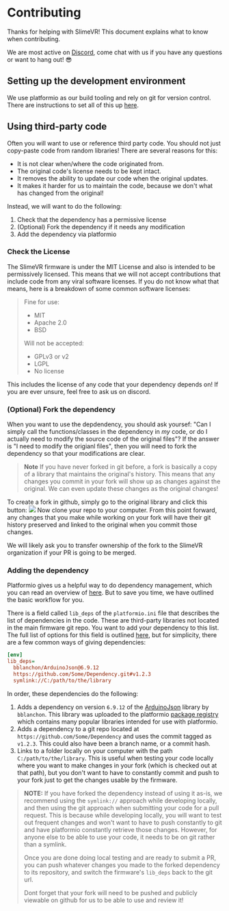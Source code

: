# Contributing

Thanks for helping with SlimeVR! This document explains what to know when
contributing.

We are most active on [Discord](https://discord.gg/SlimeVR), come chat with us if you
have any questions or want to hang out! 😎


## Setting up the development environment

We use platformio as our build tooling and rely on git for version control. There are
instructions to set all of this up [here](https://docs.slimevr.dev/firmware/setup-and-install.html).


## Using third-party code

Often you will want to use or reference third party code. You should not just
copy-paste code from random libraries! There are several reasons for this:

- It is not clear when/where the code originated from.
- The original code's license needs to be kept intact.
- It removes the ability to update our code when the original updates.
- It makes it harder for us to maintain the code, because we don't what has changed
  from the original!

Instead, we will want to do the following:
1. Check that the dependency has a permissive license
2. (Optional) Fork the dependency if it needs any modification
1. Add the dependency via platformio


### Check the License

The SlimeVR firmware is under the MIT License and also is intended to be permissively
licensed. This means that we will not accept contributions that include code from any
viral software licenses. If you do not know what that means, here is a breakdown of some
common software licenses:

> Fine for use:
> * MIT
> * Apache 2.0
> * BSD
>
> Will not be accepted:
> * GPLv3 or v2
> * LGPL
> * No license

This includes the license of any code that your dependency depends on! If you are ever
unsure, feel free to ask us on discord.


### (Optional) Fork the dependency

When you want to use the depdendency, you should ask yoursef: "Can I simply call the
functions/classes in the dependency in *my* code, or do I actually need to modify the
source code of the original files"? If the answer is "I need to modify the origianl
files", then you will need to fork the dependency so that your modifications are clear.

> **Note**
> If you have never forked in git before, a fork is basically a copy of a library that
> maintains the original's history. This means that any changes you commit in your fork
> will show up as changes against the original. We can even update these changes as the
> original changes!

To create a fork in github, simply go to the original library and click this button:
![](https://docs.github.com/assets/cb-28613/images/help/repository/fork_button.png)
Now clone your repo to your computer. From this point forward, any changes that you
make while working on your fork will have their git history preserved and linked to the
original when you commit those changes.

We will likely ask you to transfer ownership of the fork to the SlimeVR organization if
your PR is going to be merged.

### Adding the dependency

Platformio gives us a helpful way to do dependency management, which you can read an
overview of [here](https://docs.platformio.org/en/latest/librarymanager/dependencies.html).
But to save you time, we have outlined the basic workflow for you.

There is a field called `lib_deps` of the `platformio.ini` file that describes the list
of dependencies in the code. These are third-party libraries not located in the main
firmware git repo. You want to add your dependency to this list. The full list of
options for this field is outlined [here], but for simplicity, there are a few common
ways of giving dependencies:

[here]: https://docs.platformio.org/en/latest/core/userguide/pkg/cmd_install.html#cmd-pkg-install-specifications

```ini
[env]
lib_deps=
  bblanchon/ArduinoJson@6.9.12
  https://github.com/Some/Dependency.git#v1.2.3
  symlink://C:/path/to/the/library
```

In order, these dependencies do the following:
1. Adds a dependency on version `6.9.12` of the
  [ArduinoJson](https://registry.platformio.org/libraries/bblanchon/ArduinoJson)
  library by `bblanchon`. This library was uploaded to the platformio
  [package registry](https://registry.platformio.org/search) which contains many popular
  libraries intended for use with platformio.
2. Adds a dependency to a git repo located at `https://github.com/Some/Dependency` and
  uses the commit tagged as `v1.2.3`. This could also have been a branch name, or a
  commit hash.
3. Links to a folder locally on your computer with the path `C:/path/to/the/library`.
  This is useful when testing your code locally where you want to make changes in your
  fork (which is checked out at that path), but you don't want to have to constantly
  commit and push to your fork just to get the changes usable by the firmware.

> **NOTE:**
> If you have forked the dependency instead of using it as-is, we recommend using the
> `symlink://` approach while developing locally, and then using the git approach when
> submitting your code for a pull request. This is because while developing locally,
> you will want to test out frequent changes and won't want to have to push constantly
> to git and have platformio constantly retrieve those changes. However, for anyone
> else to be able to use your code, it needs to be on git rather than a symlink.
>
> Once you are done doing local testing and are ready to submit a PR, you can push
> whatever changes you made to the forked dependency to its repository, and switch the
> firmware's `lib_deps` back to the git url.
>
> Dont forget that your fork will need to be pushed and publicly viewable on github for
> us to be able to use and review it!
